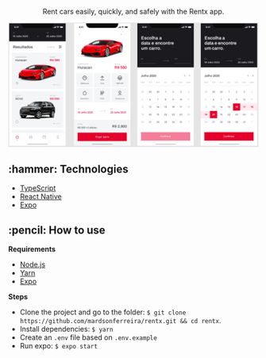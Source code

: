<p align="center">Rent cars easily, quickly, and safely with the Rentx app.</p>

<p align="center">
  <img src="https://github.com/mardsonferreira/rentx/blob/main/.github/preview.png" />
</p>

<h2>:hammer: Technologies</h2>

<ul> 
  <li> <a href="https://www.typescriptlang.org/"> TypeScript </a> </li>
  <li> <a href="https://reactnavigation.org/"> React Native</a> </li>
  <li> <a href="https://expo.io/">Expo</a> </li>
</ul>

<h2>:pencil: How to use</h2>

**Requirements**
 - <a href="https://nodejs.org/en/download/">Node.js</a>
 - <a href="https://yarnpkg.com/">Yarn</a>
 - <a href="https://expo.io/">Expo</a>

**Steps**
 - Clone the project and go to the folder: `$ git clone https://github.com/mardsonferreira/rentx.git && cd rentx`.
 - Install dependencies: `$ yarn`
 - Create an `.env` file based on `.env.example`
 - Run expo: `$ expo start`
